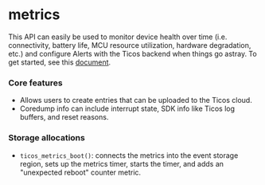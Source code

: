 # metrics

This API can easily be used to monitor device health over time (i.e.
connectivity, battery life, MCU resource utilization, hardware degradation,
etc.) and configure Alerts with the Ticos backend when things go astray. To
get started, see this [document](https://ticos.io/2D8TRLX).

### Core features

- Allows users to create entries that can be uploaded to the Ticos cloud.
- Coredump info can include interrupt state, SDK info like Ticos log buffers,
  and reset reasons.

### Storage allocations

- `ticos_metrics_boot()`: connects the metrics into the event storage region,
  sets up the metrics timer, starts the timer, and adds an "unexpected reboot"
  counter metric.
